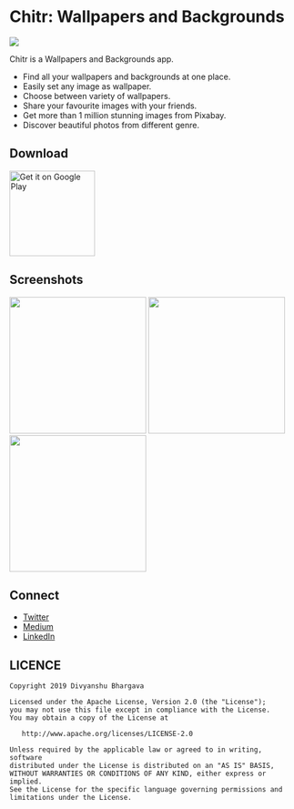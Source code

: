 # Chitr: Wallpapers and Backgrounds 
<img src="https://github.com/divyanshub024/chitr/blob/master/art/banner.png"/>

Chitr is a Wallpapers and Backgrounds app.
 - Find all your wallpapers and backgrounds at one place.
 - Easily set any image as wallpaper.
 - Choose between variety of wallpapers.
 - Share your favourite images with your friends.
 - Get more than 1 million stunning images from Pixabay.
 - Discover beautiful photos from different genre.

## Download 
<a href='https://play.google.com/store/apps/details?id=com.divyanshu.chitr&pcampaignid=MKT-Other-global-all-co-prtnr-py-PartBadge-Mar2515-1'><img alt='Get it on Google Play' src='https://play.google.com/intl/en_us/badges/images/generic/en_badge_web_generic.png' height = 150/></a>

## Screenshots
<img src="https://github.com/divyanshub024/chitr/blob/master/art/screenshot%203.png" width = 240/> <img src="https://github.com/divyanshub024/chitr/blob/master/art/screenshot%206.png" width = 240/> <img src="https://github.com/divyanshub024/chitr/blob/master/art/screenshot%205.png" width = 240/>

## Connect
- [Twitter](https://twitter.com/divyanshub024)
- [Medium](https://medium.com/@divyanshub024)
- [LinkedIn](https://www.linkedin.com/in/divyanshub024/)

## LICENCE
```
Copyright 2019 Divyanshu Bhargava

Licensed under the Apache License, Version 2.0 (the "License");
you may not use this file except in compliance with the License.
You may obtain a copy of the License at

   http://www.apache.org/licenses/LICENSE-2.0

Unless required by the applicable law or agreed to in writing, software
distributed under the License is distributed on an "AS IS" BASIS,
WITHOUT WARRANTIES OR CONDITIONS OF ANY KIND, either express or implied.
See the License for the specific language governing permissions and
limitations under the License.
```
